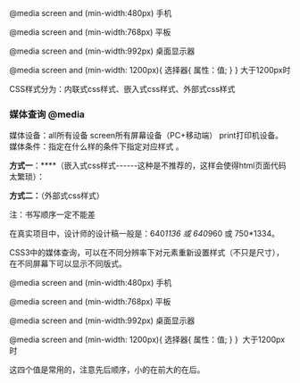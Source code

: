 @media screen and (min-width:480px) 手机

@media screen and (min-width:768px) 平板

@media screen and (min-width:992px) 桌面显示器

@media screen and (min-width: 1200px){ 选择器{ 属性：值; } }  大于1200px时


CSS样式分为：内联式css样式、嵌入式css样式、外部式css样式

### 媒体查询 @media

媒体设备：all所有设备 screen所有屏幕设备（PC+移动端） print打印机设备。
媒体条件：指定在什么样的条件下指定对应样式 。

**方式一**：****（嵌入式css样式------这种是不推荐的，这样会使得html页面代码太繁琐）：

<style type="text/css">
@media screen and (max-width:768px){

//当屏幕宽度小于768px时，加载这里的样式
}
@media screen and (min-width:368px){

//当屏幕宽度大于368px时，加载这里的样式
} 

@media screen and (min-width:300px) and (max-width:600px){

//当屏幕宽度大于300px且小于600px时，加载这里的样式

}

@media all and (-webkit-device-pixel-ratio:2){

//二倍屏

}

</style>

**方式二：**（外部式css样式）

<!DOCTYPE html>
<html>
<head>
<title>Home</title>
<meta charset="utf-8">
<meta name="viewport" content="width=device-width, initial-scale=1, user-scalable=no">
<link rel="stylesheet" type="text/css" href="./font_icons/fonts.css">
<link rel="stylesheet" type="text/css" href="./css/common.css">
<link rel="stylesheet" media="screen and (max-width:768px)" href="./css/phone.css" />
<link rel="stylesheet" media="screen and (min-width:768px)" href="./css/tablet.css" />
<link rel="stylesheet" media="screen and (min-width:1024px)" href="./css/desktop.css" />
<link rel="stylesheet" media="screen and (min-width:1200px)" href="./css/desktop_hd.css" />
</head>
注：书写顺序一定不能差

在真实项目中，设计师的设计稿一般是：640*1136 或 640*960 或 750*1334。

CSS3中的媒体查询，可以在不同分辨率下对元素重新设置样式（不只是尺寸），在不同屏幕下可以显示不同版式。

@media screen and (min-width:480px) 手机

@media screen and (min-width:768px) 平板

@media screen and (min-width:992px) 桌面显示器

@media screen and (min-width: 1200px){ 选择器{ 属性：值; } }  大于1200px时

这四个值是常用的，注意先后顺序，小的在前大的在后。
